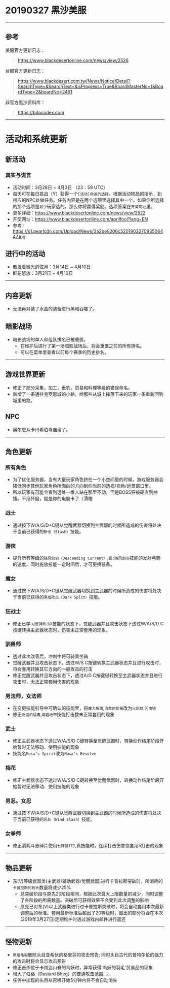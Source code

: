 # 20190327 黑沙美服

----

## 参考
美服官方更新日志：
> https://www.blackdesertonline.com/news/view/2526

台服官方更新日志：
> https://www.blackdesert.com.tw/News/Notice/Detail?SearchType=&SearchText=&isProgress=True&BoardMasterNo=1&BoardType=2&boardNo=2491

非官方黑沙资料库：
> https://bdocodex.com

----

# 活动和系统更新

## 新活动

### 真实与谎言
- 活动时间：3月28日 ~ 4月3日 （23：59 UTC）
- 每天可在每日挑战（Y）获得一个`[活动]命运的选择`。根据活动物品的指示，到相应的NPC处做任务。任务内容是在两个选项里选择其中一个。如果你所选择的那个选项是`最少`玩家选的，那么你将赢得奖励。选项答案在`开奖网址`里。
- 更多详细：https://www.blackdesertonline.com/news/view/2522
- 开奖网址：https://www.blackdesertonline.com/aprilfool?lang=EN
- 参考：https://s1.pearlcdn.com/Upload/News/3a2be9206c520190327093506447.jpg

## 进行中的活动
- 散发着微光的弦月：3月14日 ~ 4月10日
- 鲜花怒放：3月21日 ~ 4月10日

----

## 内容更新
- 无法再对装了水晶的装备进行黑暗吞噬了。

## 暗影战场
- 暗影战场的单人和组队排名已被重置。
  - 在维护后进行了第一场暗影战场后，将会重置之前的所有排名。
  - 可以在菜单里查看以前每个赛季的历史排名。
  
----
  
## 游戏世界更新
- 修正了部分采集，加工，垂钓，贸易和料理等级的错误命名。
- 新增了一条通往克罗恩城的小路。给那些从城上摔落下来的玩家一条重新回到城里的路。

## NPC
- 奥尔恩从卡玛希伯寺庙溜了。

----

## 角色更新

### 所有角色
- 为了优化服务器，当有大量玩家角色挤在一个小空间里的时候，游戏服务器会降低同步其他玩家角色所面向的方向到你当前的透视/视角/远景窗口里。
- 所以玩家有可能会看到远处一堆人站在那里不动，但是BOSS狂被硬直到抽搐。不用怀疑，就是你的电脑卡了（滑稽

### 战士
- 通过按下W/A/S/D+C键从觉醒武器切换到主武器的时候所造成的伤害将处决于当前已获得的`斩击（Slash）`技能。

### 游侠
- 提升所有等级的`随风剑羽（Descending Current）`,`极:随风剑羽`技能的发射弓箭的速度。同时施放技能一定时间后，才可更换装备。

### 魔女
- 通过按下W/A/S/D+C键从觉醒武器切换到主武器的时候所造成的伤害将处决于当前已获得的`黑暗砍击（Dark Split）`技能。

### 狂战士
- 修正已学习`反弹砍击X`技能的状态下，觉醒武器并且攻击状态下透过W/A/S/D C按键转换主武器状态时，伤害未正常套用的现象。

### 驯兽师
- 透过此次改善后，冲刺中将可骑乘坐骑
- 觉醒武器并且攻击状态下，透过W/S C按键转换主武器状态并且进行攻击时，将会套用转换其它方向的一般攻击的打击
- 修正觉醒武器并且攻击状态下，透过A/D C按键键转换至主武器状态并且进行攻击时，无法正常套用伤害的现象

### 男法师，女法师
- 在变更技能引导中可确认的技能里，将`魔力盾牌`,`治愈的能量`改为`火焰球`,`闪电链`
- 修正`泛滥的猛毒`,`熔岩地带`技能打击数未正常套用的现象

### 武士
- 修正主武器状态下透过W/A/S/D C键转换至觉醒武器时，转换动作结尾阶段开始暂时无法移动、使用技能的现象
- 技能名`Musa’s Spirit`改为`Musa’s Resolve`

### 梅花
- 修正主武器状态下透过W/A/S/D C键转换至觉醒武器时，转换动作结尾阶段开始暂时无法移动、使用技能的现象

### 男忍。女忍
- 通过按下W/A/S/D+C键从觉醒武器切换到主武器的时候所造成的伤害将处决于当前已获得的`风斩（Wind Slash）`技能。

### 女拳师
- 修正消耗斗志碎片使用`七阵腿III`,真技能时，连续打击伤害仅套用​​5打击的现象

----

## 物品更新
- 东(V)等级武器类(主武器/辅助武器/觉醒武器)进行卡普拉斯突破时，所消耗的`卡普拉斯的石头`数量将减少25%
  - 总突破阶段与原先20阶段相同，根据此次最大上限数量的减少，同时调整了各阶段的所需数量。突破后可获得效果不会受到此次调整的影响
  - 原先已对东(V)以上武器类进行过卡普拉斯突破时，将会自动套用本次最新调整后的标准。套用最新标准后超出了20等级时，超出的部分将会在本次(2019年3月27日)定期维护时透过游戏内邮件进行返还
  
----

## 怪物更新
- `黑暗龟裂`删除头目亚希伏的格里芬的攻击预告; 同时头目古代的普特尔伦的强力的攻击时将会显示攻击预告
- 修正击杀位于卡岚达山脊的鸟妖时，异常获得'鸟妖的羽毛'贸易品的现象
- 增大了伯格（Dastard Bheg）的普通攻击范围……
- 任务中出现的头目从召唤开始5分钟内将不会自动消失

